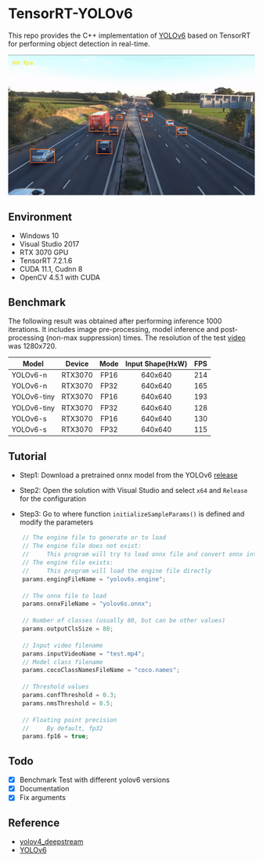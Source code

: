 # TensorRT-YOLOv6
This repo provides the C++ implementation of [YOLOv6](https://github.com/meituan/YOLOv6) based on TensorRT for performing object detection in real-time.
<p align="center">
  <img src="result.gif" />
</p>

## Environment
- Windows 10
- Visual Studio 2017
- RTX 3070 GPU
- TensorRT 7.2.1.6
- CUDA 11.1, Cudnn 8
- OpenCV 4.5.1 with CUDA

## Benchmark
The following result was obtained after performing inference 1000 iterations. It includes image pre-processing, model inference and post-processing (non-max suppression) times. The resolution of the test [video]((https://www.mediafire.com/file/kwxxa772ly4yy2t/test.mp4/file)) was 1280x720.

| Model | Device | Mode | Input Shape(HxW) | FPS |
|-|-|:-:|:-:|:-:|
| YOLOv6-n | RTX3070 | FP16 | 640x640 | 214 |
| YOLOv6-n | RTX3070 | FP32 | 640x640 | 165 |
| YOLOv6-tiny | RTX3070 | FP16 | 640x640 | 193 |
| YOLOv6-tiny | RTX3070 | FP32| 640x640 | 128 |
| YOLOv6-s | RTX3070 | FP16 | 640x640 | 130 |
| YOLOv6-s | RTX3070 | FP32 | 640x640 | 115 |

## Tutorial

- Step1: Download a pretrained onnx model from the YOLOv6 [release](https://github.com/meituan/YOLOv6/releases/tag/0.1.0)

- Step2: Open the solution with Visual Studio and select `x64` and `Release` for the configuration

- Step3: Go to where function `initializeSampleParams()` is defined and modify the parameters 

```cpp
    // The engine file to generate or to load
    // The engine file does not exist:
    //     This program will try to load onnx file and convert onnx into engine
    // The engine file exists:
    //     This program will load the engine file directly
    params.engingFileName = "yolov6s.engine";

    // The onnx file to load
    params.onnxFileName = "yolov6s.onnx";
    
    // Number of classes (usually 80, but can be other values)
    params.outputClsSize = 80;
    
    // Input video filename
    params.inputVideoName = "test.mp4";
    // Model class filename
    params.cocoClassNamesFileName = "coco.names";
    
    // Threshold values
    params.confThreshold = 0.3;
    params.nmsThreshold = 0.5;
    
    // Floating point precision
    //     By default, fp32
    params.fp16 = true; 
```

## Todo
- [x] Benchmark Test with different yolov6 versions 
- [x] Documentation
- [x] Fix arguments

## Reference
 - [yolov4_deepstream](https://github.com/NVIDIA-AI-IOT/yolov4_deepstream/tree/master/tensorrt_yolov4) 
 - [YOLOv6](https://github.com/meituan/YOLOv6)
